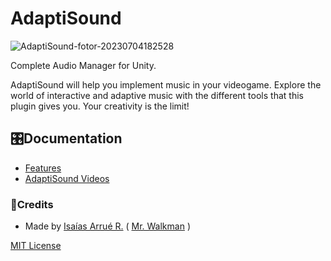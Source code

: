# AdaptiSound

![AdaptiSound-fotor-20230704182528](https://i.imgur.com/0AQxKDq.png)

Complete Audio Manager for Unity.

AdaptiSound will help you implement music in your videogame. Explore the world of interactive and adaptive music with the different tools that this plugin gives you.
Your creativity is the limit!

## 🎛Documentation

- [Features](https://github.com/MrWalkmanDev/AdaptiSound_Unity/blob/main/Assets/AdaptiSound/Documentation/Documentation.md)
- [AdaptiSound Videos](https://www.youtube.com/watch?v=xKpfNbXDovc&list=PLYgswNf3dEHULkqZ7FkGxGXSiCUsGOX19)

### 📃Credits
- Made by [Isaías Arrué R.](https://github.com/MrWalkmanDev) ( [Mr. Walkman](https://mr-walkman.itch.io) )

[MIT License](https://github.com/MrWalkmanDev/AdaptiSound_Unity/blob/main/LICENSE)
